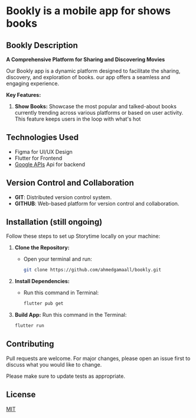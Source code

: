 # Bookly is a mobile app for shows books


## Bookly Description

**A Comprehensive Platform for Sharing and Discovering Movies**

Our Bookly app is a dynamic platform designed to facilitate the sharing, discovery, and exploration of books. our app offers a seamless and engaging experience.

**Key Features:**

1. **Show Books:**
   Showcase the most popular and talked-about books currently trending across various platforms or based on user activity. This feature keeps users in the loop with what's hot

<!-- ## Demo

Bookly [HERE](). -->

## Technologies Used

- Figma for UI/UX Design
- Flutter for Frontend
- [Google APIs](https://www.googleapis.com/books) Api for backend

## Version Control and Collaboration

- **GIT**: Distributed version control system.
- **GITHUB**: Web-based platform for version control and collaboration.

## Installation (still ongoing)

Follow these steps to set up Storytime locally on your machine:

1. **Clone the Repository:**

   - Open your terminal and run:
     ```bash
     git clone https://github.com/ahmedgamaall/bookly.git
     ```

2. **Install Dependencies:**

   - Run this command in Terminal:
     ```bash
     flutter pub get
     ```

3. **Build App:**
   Run this command in the Terminal:
   ```bash
   flutter run
   ```

## Contributing

Pull requests are welcome. For major changes, please open an issue first
to discuss what you would like to change.

Please make sure to update tests as appropriate.

## License

[MIT](https://choosealicense.com/licenses/mit/)
